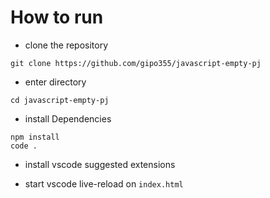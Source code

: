 # How to run

- clone the repository

```
git clone https://github.com/gipo355/javascript-empty-pj
```

- enter directory

```
cd javascript-empty-pj
```

- install Dependencies

```
npm install
code .
```

- install vscode suggested extensions

- start vscode live-reload on `index.html`

